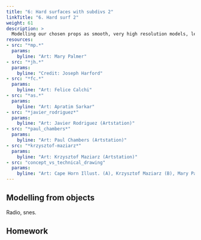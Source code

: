 ```yaml
---
title: "6: Hard surfaces with subdivs 2"
linkTitle: "6. Hard surf 2"
weight: 61
description: >
  Modelling our chosen props as smooth, very high resolution models, leveraging subdivision surfaces. Creating a game rez version.
resources:
- src: "*mp.*"
  params: 
    byline: "Art: Mary Palmer"
- src: "*jh.*"
  params:
    byline: "Credit: Joseph Harford"
- src: "*fc.*"
  params:
    byline: "Art: Felice Calchi"
- src: "*as.*"
  params:
    byline: "Art: Apratim Sarkar"
- src: "*javier_rodriguez*"
  params:
    byline: "Art: Javier Rodriguez (Artstation)"
- src: "*paul_chambers*"
  params:
    byline: "Art: Paul Chambers (Artstation)"
- src: "*krzysztof-maziarz*"
  params:
    byline: "Art: Krzysztof Maziarz (Artstation)"
- src: "concept_vs_technical_drawing"
  params:
    byline: "Art: Cape Horn Illust. (A), Krzysztof Maziarz (B), Mary Palmer (C)"
---
```


## Modelling from objects
Radio, snes.

## Homework